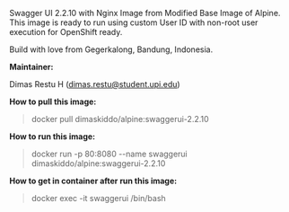 Swagger UI 2.2.10 with Nginx Image from Modified Base Image of Alpine. This image is ready to run using custom User ID with non-root user execution for OpenShift ready.

Build with love from Gegerkalong, Bandung, Indonesia.

**Maintainer:**

Dimas Restu H (<dimas.restu@student.upi.edu>)

**How to pull this image:**

> docker pull dimaskiddo/alpine:swaggerui-2.2.10

**How to run this image:**

> docker run -p 80:8080 --name swaggerui dimaskiddo/alpine:swaggerui-2.2.10

**How to get in container after run this image:**

> docker exec -it swaggerui /bin/bash
